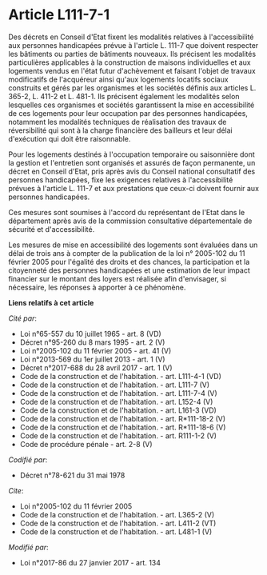 # Article L111-7-1

Des décrets en Conseil d'Etat fixent les modalités relatives à l'accessibilité aux personnes handicapées prévue à l'article
L. 111-7 que doivent respecter les bâtiments ou parties de bâtiments nouveaux. Ils précisent les modalités particulières
applicables à la construction de maisons individuelles et aux logements vendus en l'état futur d'achèvement et faisant
l'objet de travaux modificatifs de l'acquéreur ainsi qu'aux logements locatifs sociaux construits et gérés par les organismes
et les sociétés définis aux articles L. 365-2, L. 411-2 et L. 481-1. Ils précisent également les modalités selon lesquelles
ces organismes et sociétés garantissent la mise en accessibilité de ces logements pour leur occupation par des personnes
handicapées, notamment les modalités techniques de réalisation des travaux de réversibilité qui sont à la charge financière
des bailleurs et leur délai d'exécution qui doit être raisonnable. 

Pour les logements destinés à l'occupation temporaire ou saisonnière dont la gestion et l'entretien sont organisés et assurés
de façon permanente, un décret en Conseil d'Etat, pris après avis du Conseil national consultatif des personnes handicapées,
fixe les exigences relatives à l'accessibilité prévues à l'article L. 111-7 et aux prestations que ceux-ci doivent fournir
aux personnes handicapées. 

Ces mesures sont soumises à l'accord du représentant de l'Etat dans le département après avis de la commission consultative
départementale de sécurité et d'accessibilité. 

Les mesures de mise en accessibilité des logements sont évaluées dans un délai de trois ans à compter de la publication de la
loi n° 2005-102 du 11 février 2005 pour l'égalité des droits et des chances, la participation et la citoyenneté des personnes
handicapées et une estimation de leur impact financier sur le montant des loyers est réalisée afin d'envisager, si
nécessaire, les réponses à apporter à ce phénomène.

**Liens relatifs à cet article**

_Cité par_:

  - Loi n°65-557 du 10 juillet 1965 - art. 8 (VD)
  - Décret n°95-260 du 8 mars 1995 - art. 2 (V)
  - Loi n°2005-102 du 11 février 2005 - art. 41 (V)
  - Loi n°2013-569 du 1er juillet 2013 - art. 1 (V)
  - Décret n°2017-688 du 28 avril 2017 - art. 1 (V)
  - Code de la construction et de l'habitation. - art. L111-4-1 (VD)
  - Code de la construction et de l'habitation. - art. L111-7 (V)
  - Code de la construction et de l'habitation. - art. L111-7-4 (V)
  - Code de la construction et de l'habitation. - art. L152-4 (V)
  - Code de la construction et de l'habitation. - art. L161-3 (VD)
  - Code de la construction et de l'habitation. - art. R*111-18-2 (V)
  - Code de la construction et de l'habitation. - art. R*111-18-6 (V)
  - Code de la construction et de l'habitation. - art. R111-1-2 (V)
  - Code de procédure pénale - art. 2-8 (V)

_Codifié par_:

  - Décret n°78-621 du 31 mai 1978

_Cite_:

  - Loi n°2005-102 du 11 février 2005
  - Code de la construction et de l'habitation. - art. L365-2 (V)
  - Code de la construction et de l'habitation. - art. L411-2 (VT)
  - Code de la construction et de l'habitation. - art. L481-1 (V)

_Modifié par_:

  - Loi n°2017-86 du 27 janvier 2017 - art. 134
